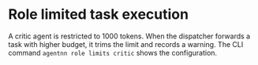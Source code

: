 # Role limited task execution

A critic agent is restricted to 1000 tokens. When the dispatcher forwards a task
with higher budget, it trims the limit and records a warning. The CLI command
`agentnn role limits critic` shows the configuration.
